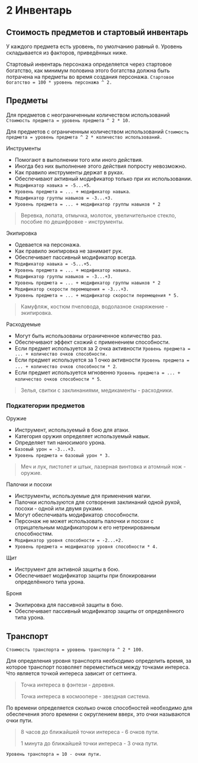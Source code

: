 # 2 Инвентарь

## Стоимость предметов и стартовый инвентарь

У каждого предмета есть уровень, по умолчанию равный `0`.
Уровень складывается из факторов, приведённых ниже.

Стартовый инвентарь персонажа определяется через стартовое богатство,
как минимум половина этого богатства должна быть потрачена на предметы во время создания персонажа.
`Стартовое богатство = 100 * уровень персонажа ^ 2.`

## Предметы

Для предметов с неограниченным количеством использований
`Стоимость предмета = уровень предмета ^ 2 * 10.`

Для предметов с ограниченным количеством использований
`Стоимость предмета = уровень предмета ^ 2 * количество использований.`

Инструменты
- Помогают в выполнении того или иного действия.
- Иногда без них выполнение этого действия попросту невозможно.
- Как правило инструменты держат в руках.
- Обеспечивают активный модификатор только при их использовании.
- `Модификатор навыка = -5...+5`.
- `Уровень предмета = ... + модификатор навыка`.
- `Модификатор группы навыков = -3...+3.`
- `Уровень предмета = ... + модификатор группы навыков * 2`

>Веревка, лопата, отмычка, молоток, увеличительное стекло, пособие по дешифровке - инструменты.

Экипировка
- Одевается на персонажа.
- Как правило экипировка не занимает рук.
- Обеспечивает пассивный модификатор всегда.
- `Модификатор навыка = -5...+5.`
- `Уровень предмета = ... + модификатор навыка.`
- `Модификатор группы навыков = -3...+3.`
- `Уровень предмета = ... + модификатор группы навыков * 2`
- `Модификатор скорости перемещения = -3...+3.`
- `Уровень предмета = ... + модификатор скорости перемещения * 5.`

>Камуфляж, костюм пчеловода, водолазное снаряжение - экипировка.

Расходуемые
- Могут быть использованы ограниченное количество раз.
- Обеспечивают эффект схожий с применением способности.
- Если предмет используется за 2 очка активности `Уровень предмета = ... + количество очков способности.`
- Если предмет используется за 1 очко активности `Уровень предмета = ... + количество очков способности * 2`.
- Если предмет используется мгновенно `Уровень предмета = ... + количество очков способности * 5`.

>Зелья, свитки с заклинаниями, медикаменты - расходники.

### Подкатегории предметов

Оружие
- Инструмент, используемый в бою для атаки.
- Категория оружия определяет используемый навык.
- Определяет тип наносимого урона. 
- `Базовый урон = -3...+3.`
- `Уровень предмета = базовый урон * 3.`

>Меч и лук, пистолет и штык, лазерная винтовка и атомный нож - оружие.

Палочки и посохи
- Инструменты, используемые для применения магии.
- Палочки используются для сотворения заклинаний одной рукой, посохи - одной или двумя руками.
- Могут обеспечивать модификатор способности.
- Персонаж не может использовать палочки и посохи с отрицательным модификатором к его нетренированным способностям.
- `Модификатор уровня способности = -2...+2.`
- `Уровень предмета = модификатор уровня способности * 4.`

Щит
- Инструмент для активной защиты в бою.
- Обеспечивает модификатор защиты при блокировании определённого типа урона.

Броня
- Экипировка для пассивной защиты в бою.
- Обеспечивает пассивный модификатор защиты от определённого типа урона.

## Транспорт

`Стоимость транспорта = уровень транспорта ^ 2 * 100.`

Для определения уровня транспорта необходимо определить время,
за которое транспорт позволяет переместиться между точками интереса.
Что является точкой интереса зависит от сеттинга.

>Точка интереса в фэнтези - деревня.
>
>Точка интереса в космоопере - звездная система.

По времени определяется сколько очков способностей необходимо для обеспечения этого времени с округлением вверх,
это очки называются очки пути.

>8 часов до ближайшей точки интереса - 6 очков пути.
>
>1 минута до ближайшей точки интереса - 3 очка пути.

`Уровень транспорта = 10 - очки пути.`